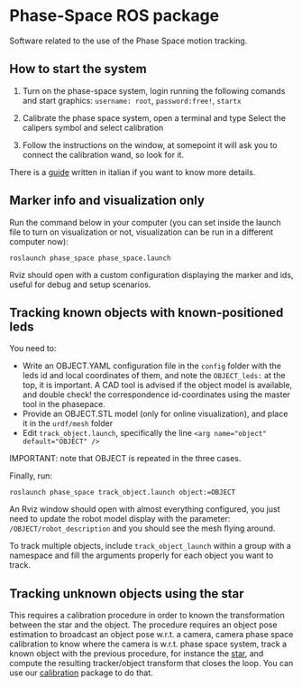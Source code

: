# Phase-Space ROS package

Software related to the use of the Phase Space motion tracking.

## How to start the system

1. Turn on the phase-space system, login running the following comands and start graphics:
	`username: root`, `password:free!`, `startx`

2. Calibrate the phase space system, open a terminal and type
Select the calipers symbol and select calibration

3. Follow the instructions on the window, at somepoint it will ask you to connect the calibration wand, so look for it.

There is a [guide](doc/guida_PS.pdf) written in italian if you want to know more details.

## Marker info and visualization only

Run the command below in your computer (you can set inside the launch file to turn on visualization or not, visualization can be run in a different computer now): 

`roslaunch phase_space phase_space.launch`

Rviz should open with a custom configuration displaying the marker and ids, useful for debug and setup scenarios.


## Tracking known objects with known-positioned leds


You need to:
- Write an OBJECT.YAML configuration file in the `config` folder with the leds id and local coordinates of them, and note the `OBJECT_leds:` at the top, it is important. A CAD tool is advised if the object model is available, and double check! the correspondence id-coordinates using the master tool in the phasepace.
- Provide an OBJECT.STL model (only for online visualization), and place it in the `urdf/mesh` folder
- Edit `track_object.launch`, specifically the line `<arg name="object" default="OBJECT" />`

IMPORTANT: note that OBJECT is repeated in the three cases.

Finally, run:

`roslaunch phase_space track_object.launch object:=OBJECT`

An Rviz window should open with almost everything configured, you just need to update the robot model display with the parameter: `/OBJECT/robot_description` and you should see the mesh flying around.

To track multiple objects, include `track_object_launch` within a group with a namespace and fill the arguments properly for each object you want to track.


## Tracking unknown objects using the star

This requires a calibration procedure in order to known the transformation between the star and the object. The procedure requires an object pose estimation to broadcast an object pose w.r.t. a camera, camera phase space calibration to know where the camera is w.r.t. phase space system, track a known object with the previous procedure, for instance the [star](urdf/mesh/star.stl), and compute the resulting tracker/object transform that closes the loop. You can use our [calibration](https://github.com/CentroEPiaggio/calibration) package to do that.

